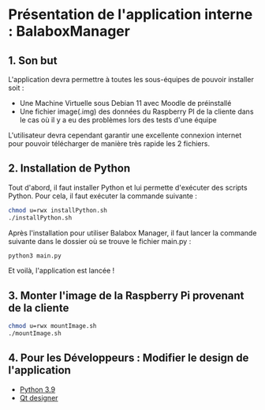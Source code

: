 
# Présentation de l'application interne : BalaboxManager

## 1. Son but

L'application devra permettre à toutes les sous-équipes de pouvoir installer soit :
- Une Machine Virtuelle sous Debian 11 avec Moodle de préinstallé
- Une fichier image(.img) des données du Raspberry PI de la cliente dans le cas où il y a eu des problèmes lors des tests d'une équipe

L'utilisateur devra cependant garantir une excellente connexion internet pour pouvoir télécharger de manière très rapide les 2 fichiers.


## 2. Installation de Python

Tout d'abord, il faut installer Python et lui permette d'exécuter des scripts Python. Pour cela, il faut exécuter la commande suivante :

```bash
chmod u=rwx installPython.sh
./installPython.sh
```


Après l'installation pour utiliser Balabox Manager, il faut lancer la commande suivante dans le dossier où se trouve le fichier main.py :

```bash
python3 main.py
```
Et voilà, l'application est lancée !

## 3. Monter l'image de la Raspberry Pi provenant de la cliente

```bash
chmod u=rwx mountImage.sh
./mountImage.sh
```


## 4. Pour les Développeurs : Modifier le design de l'application

- [Python 3.9](https://www.python.org/downloads/release/python-3913/)
- [Qt designer](https://build-system.fman.io/static/public/files/Qt%20Designer%20Setup.exe)

